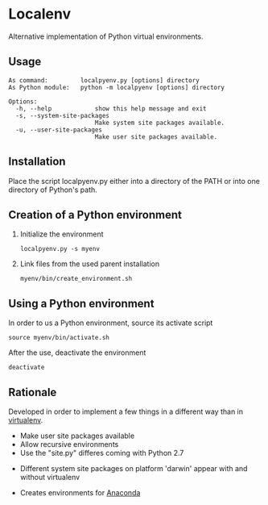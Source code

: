 Localenv
========

Alternative implementation of Python virtual environments.

Usage
-----
    As command:         localpyenv.py [options] directory
    As Python module:   python -m localpyenv [options] directory

    Options:
      -h, --help            show this help message and exit
      -s, --system-site-packages
                            Make system site packages available.
      -u, --user-site-packages
                            Make user site packages available.
        

Installation
------------
Place the script localpyenv.py either into a directory of the PATH or into one directory of Python's path.

Creation of a Python environment
--------------------------------

1. Initialize the environment

    `localpyenv.py -s myenv`

2. Link files from the used parent installation

    `myenv/bin/create_environment.sh`

Using a Python environment
--------------------------

In order to us a Python environment, source its activate script

    source myenv/bin/activate.sh

After the use, deactivate the environment

    deactivate


Rationale
---------
Developed in order to implement a few things in a different way than in [virtualenv](http://www.virtualenv.org).

* Make user site packages available
* Allow recursive environments
* Use the "site.py" differes coming with Python 2.7
 + Different system site packages on platform 'darwin' appear with and without virtualenv
* Creates environments for [Anaconda](https://store.continuum.io/cshop/anaconda/)
